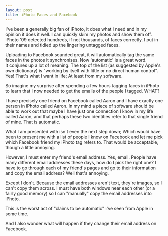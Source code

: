 ```yaml
---
layout: post
title: iPhoto Faces and Facebook
---
```


I've been a generally big fan of iPhoto, it does what I need and in my opinion it does it well. I can quickly skim my photos and show them off. iPhoto '09 detected hundreds, if not thousands, of faces correctly. I put in their names and tidied up the lingering untagged faces.

Uploading to Facebook sounded great, it will automatically tag the same faces in the photos it synchronises. Now 'automatic' is a great word. It conjures up a lot of meaning. The top of the list (as suggested by Apple's own dictionary) is "working by itself with little or no direct human control". Yes! That's what I want in life; At least from my software.

So imagine my surprise after spending a few hours tagging faces in iPhoto to learn that I now needed to get the emails of the people I tagged. WHAT?

I have precisely one friend on Facebook called Aaron and I have exactly one person in iPhoto called Aaron. In my mind a piece of software should be able to work out that maybe I have just one connection I know in my life called Aaron, and that perhaps these two identities refer to that single friend of mine. That is automatic.

What I am presented with isn't even the next step down; Which would have been to present me with a list of people I know on Facebook and let me pick which Facebook friend my iPhoto tag refers to. That would be acceptable, though a little annoying.

However, I must enter my friend's email address. Yes, email. People have many different email addresses these days, how do I pick the right one? I have to go through each of my friend's pages and go to their information and copy the email address? Well that's annoying.

Except I don't. Because the email addresses aren't text, they're images, so I can't copy them across. I must have both windows near each other (or a fairly good memory) so I can "manually" copy the email addresses into iPhoto.

This is the worst act of "claims to be automatic" I've seen from Apple in some time.

And I also wonder what will happen if they change their email address on Facebook.

